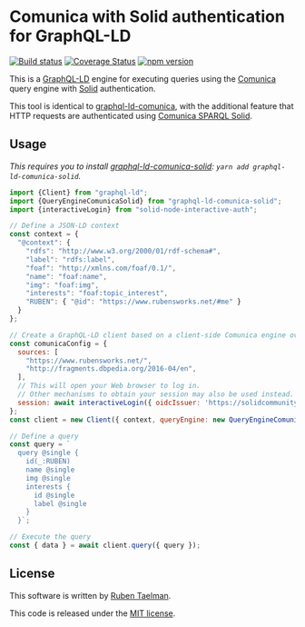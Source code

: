 # Comunica with Solid authentication for GraphQL-LD

[![Build status](https://github.com/rubensworks/graphql-ld-comunica-solid.js/workflows/CI/badge.svg)](https://github.com/rubensworks/graphql-ld-comunica-solid.js/actions?query=workflow%3ACI)
[![Coverage Status](https://coveralls.io/repos/github/rubensworks/graphql-ld-comunica-solid.js/badge.svg?branch=master)](https://coveralls.io/github/rubensworks/graphql-ld-comunica-solid.js?branch=master)
[![npm version](https://badge.fury.io/js/graphql-ld-comunica-solid.svg)](https://www.npmjs.com/package/graphql-ld-comunica-solid)

This is a [GraphQL-LD](https://github.com/rubensworks/graphql-ld.js) engine for executing queries
using the [Comunica](https://github.com/comunica/comunica) query engine
with [Solid](https://solid.mit.edu/) authentication.

This tool is identical to [graphql-ld-comunica](https://github.com/rubensworks/GraphQL-LD-Comunica-Solid.js),
with the additional feature that HTTP requests are authenticated
using [Comunica SPARQL Solid](https://github.com/comunica/comunica-feature-solid/tree/master/packages/actor-init-sparql-solid).

## Usage

_This requires you to install [graphql-ld-comunica-solid](https://github.com/rubensworks/graphql-ld-comunica-solid.js): `yarn add graphql-ld-comunica-solid`._

```javascript
import {Client} from "graphql-ld";
import {QueryEngineComunicaSolid} from "graphql-ld-comunica-solid";
import {interactiveLogin} from "solid-node-interactive-auth";

// Define a JSON-LD context
const context = {
  "@context": {
    "rdfs": "http://www.w3.org/2000/01/rdf-schema#",
    "label": "rdfs:label",
    "foaf": "http://xmlns.com/foaf/0.1/",
    "name": "foaf:name",
    "img": "foaf:img",
    "interests": "foaf:topic_interest",
    "RUBEN": { "@id": "https://www.rubensworks.net/#me" }
  }
};

// Create a GraphQL-LD client based on a client-side Comunica engine over 2 sources
const comunicaConfig = {
  sources: [
    "https://www.rubensworks.net/",
    "http://fragments.dbpedia.org/2016-04/en",
  ],
  // This will open your Web browser to log in.
  // Other mechanisms to obtain your session may also be used instead.
  session: await interactiveLogin({ oidcIssuer: 'https://solidcommunity.net/' }),
};
const client = new Client({ context, queryEngine: new QueryEngineComunicaSolid(comunicaConfig) });

// Define a query
const query = `
  query @single {
    id(_:RUBEN)
    name @single
    img @single
    interests {
      id @single
      label @single
    }
  }`;

// Execute the query
const { data } = await client.query({ query });
```

## License
This software is written by [Ruben Taelman](http://rubensworks.net/).

This code is released under the [MIT license](http://opensource.org/licenses/MIT).

